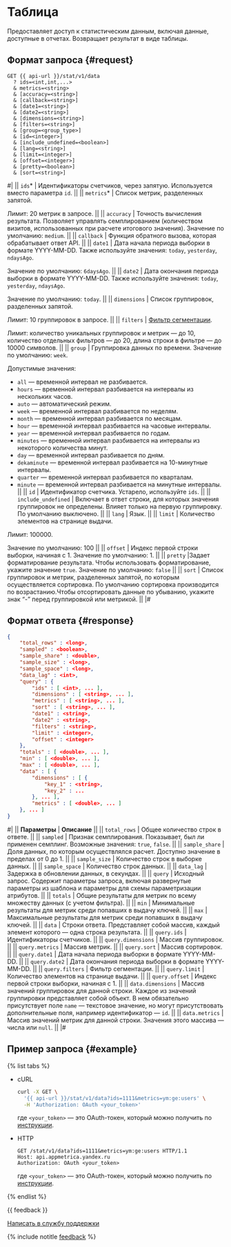 # Таблица

Предоставляет доступ к статистическим данным, включая данные, доступные в отчетах. Возвращает результат в виде таблицы.

## Формат запроса {#request}

```
GET {{ api-url }}/stat/v1/data
  ? ids=<int,int,...>
  & metrics=<string>
  & [accuracy=<string>]
  & [callback=<string>]
  & [date1=<string>]
  & [date2=<string>]
  & [dimensions=<string>]
  & [filters=<string>]
  & [group=<group_type>]
  & [id=<integer>]
  & [include_undefined=<boolean>]
  & [lang=<string>]
  & [limit=<integer>]
  & [offset=<integer>]
  & [pretty=<boolean>]
  & [sort=<string>]
```

#|
|| `ids`* | Идентификаторы счетчиков, через запятую. Используется вместо параметра `id`. ||
|| `metrics`* | Список метрик, разделенных запятой.

Лимит: 20 метрик в запросе. ||
|| `accuracy` | Точность вычисления результата. Позволяет управлять семплированием (количеством визитов, использованных при расчете итогового значения).
Значение по умолчанию: `medium`. ||
|| `callback` | Функция обратного вызова, которая обрабатывает ответ API. ||
|| `date1` | Дата начала периода выборки в формате YYYY-MM-DD. Также используйте значения: `today`, `yesterday`, `ndaysAgo`.

Значение по умолчанию: `6daysAgo`. ||
|| `date2` | Дата окончания периода выборки в формате YYYY-MM-DD. Также используйте значения: `today`, `yesterday`, `ndaysAgo`.

Значение по умолчанию: `today`. ||
|| `dimensions` | Список группировок, разделенных запятой.

Лимит: 10 группировок в запросе. ||
|| `filters` | [Фильтр сегментации](segmentation.md).

Лимит: количество уникальных группировок и метрик — до 10, количество отдельных фильтров — до 20, длина строки в фильтре — до 10000 символов. ||
|| `group` | Группировка данных по времени.
Значение по умолчанию: `week`.

Допустимые значения:

- `all` — временной интервал не разбивается.
- `hours` — временной интервал разбивается на интервалы из нескольких часов.
- `auto` — автоматический режим.
- `week` — временной интервал разбивается по неделям.
- `month` — временной интервал разбивается по месяцам.
- `hour` — временной интервал разбивается на часовые интервалы.
- `year` — временной интервал разбивается по годам.
- `minutes` — временной интервал разбивается на интервалы из некоторого количества минут.
- `day` — временной интервал разбивается по дням.
- `dekaminute` — временной интервал разбивается на 10-минутные интервалы.
- `quarter` — временной интервал разбивается по кварталам.
- `minute` — временной интервал разбивается на минутные интервалы. ||
|| `id` | Идентификатор счетчика. Устарело, используйте `ids`. ||
|| `include_undefined` | Включает в ответ строки, для которых значения группировок не определены. Влияет только на первую группировку. По умолчанию выключено. ||
|| `lang` | Язык. ||
|| `limit` | Количество элементов на странице выдачи.

Лимит: 100000.

Значение по умолчанию: 100 ||
|| `offset` | Индекс первой строки выборки, начиная с 1.
Значение по умолчанию: 1. ||
|| `pretty` |Задает форматирование результата. Чтобы использовать форматирование, укажите значение `true`.
Значение по умолчанию: `false`  ||
|| `sort` | Список группировок и метрик, разделенных запятой, по которым осуществляется сортировка. По умолчанию сортировка производится по возрастанию.Чтобы отсортировать данные по убыванию, укажите знак <q>-</q> перед группировкой или метрикой. ||
|#

## Формат ответа {#response}

```json translate=no
{
    "total_rows" : <long>,
    "sampled" : <boolean>,
    "sample_share" : <double>,
    "sample_size" : <long>,
    "sample_space" : <long>,
    "data_lag" : <int>,
    "query" : {
        "ids" : [ <int>, ... ],
        "dimensions" : [ <string>, ... ],
        "metrics" : [ <string>, ... ],
        "sort" : [ <string>, ... ],
        "date1" : <string>,
        "date2" : <string>,
        "filters" : <string>,
        "limit" : <integer>,
        "offset" : <integer>
    },
    "totals" : [ <double>, ... ],
    "min" : [ <double>, ... ],
    "max" : [ <double>, ... ],
    "data" : [ {
        "dimensions" : [ {
            "key_1" : <string>,
            "key_2" : ...
        }, ... ],
        "metrics" : [ <double>, ... ]
    }, ... ]
}
```

#|
|| **Параметры** | **Описание** ||
|| `total_rows` | Общее количество строк в ответе. ||
|| `sampled` | Признак семплирования. Показывает, был ли применен семплинг. Возможные значения: `true`, `false`. ||
|| `sample_share` | Доля данных, по которым осуществлялся расчет. Доступно значение в пределах от 0 до 1. ||
|| `sample_size` | Количество строк в выборке данных. ||
|| `sample_space` | Количество строк данных. ||
|| `data_lag` | Задержка в обновлении данных, в секундах. ||
|| `query` | Исходный запрос. Содержит параметры запроса, включая развернутые параметры из шаблона и параметры для схемы параметризации атрибутов. ||
|| `totals` | Общие результаты для метрик по всему множеству данных (с учетом фильтра). ||
|| `min` | Минимальные результаты для метрик среди попавших в выдачу ключей. ||
|| `max` | Максимальные результаты для метрик среди попавших в выдачу ключей. ||
|| `data` | Строки ответа. Представляет собой массив, каждый элемент которого — одна строка результата. ||
|| `query.ids` | Идентификаторы счетчиков. ||
|| `query.dimensions` | Массив группировок. ||
|| `query.metrics` | Массив метрик. ||
|| `query.sort` | Массив сортировок. ||
|| `query.date1` | Дата начала периода выборки в формате YYYY-MM-DD. ||
|| `query.date2` | Дата окончания периода выборки в формате YYYY-MM-DD. ||
|| `query.filters` | Фильтр сегментации. ||
|| `query.limit` | Количество элементов на странице выдачи. ||
|| `query.offset` | Индекс первой строки выборки, начиная с 1. ||
|| `data.dimensions` | Массив значений группировок для данной строки. Каждое из значений группировки представляет собой объект. В нем обязательно присутствует поле `name` — текстовое значение, но могут присутствовать дополнительные поля, например идентификатор — `id`. ||
|| `data.metrics` | Массив значений метрик для данной строки. Значения этого массива — числа или `null`. ||
|#

## Пример запроса {#example}
 
{% list tabs %}
 
- cURL

  ```bash translate=no
  curl -X GET \
    '{{ api-url }}/stat/v1/data?ids=1111&metrics=ym:ge:users' \
    -H 'Authorization: OAuth <your_token>'
  ```

  где `<your_token>` — это OAuth-токен, который можно получить по [инструкции](../intro/authorization.md#get-oauth-token).

- HTTP

  ```http translate=no
  GET /stat/v1/data?ids=1111&metrics=ym:ge:users HTTP/1.1
  Host: api.appmetrica.yandex.ru
  Authorization: OAuth <your_token>
  ```

  где `<your_token>` — это OAuth-токен, который можно получить по [инструкции](../intro/authorization.md#get-oauth-token).

{% endlist %}

{{ feedback }}

<a href="../../troubleshooting/feedback-new.html">
  <span class="button">Написать в службу поддержки</span>
</a>

{% include notitle [feedback](../../_includes/feedback-button.md) %}
